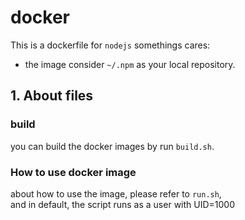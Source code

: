 # docker

This is a dockerfile for `nodejs`
somethings cares:
* the image consider `~/.npm` as your local repository.

## 1. About files

### build 
you can build the docker images by run `build.sh`.

### How to use docker image 
about how to use the image, please refer to `run.sh`,  
and in default, the script runs as a user with UID=1000

